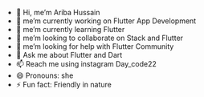 
- 👋 Hi, me’m  Ariba Hussain 
- 🔭 me’m currently working on Flutter App Development 
- 🌱 me’m currently learning  Flutter 
- 👯 me’m looking to collaborate on Stack and Flutter 
- 🤔 me’m looking for help with Flutter Community 
- 💬 Ask me about Flutter and Dart 
- 📫 Reach me using instagram Day_code22
- 😄 Pronouns: she 
- ⚡ Fun fact:  Friendly in nature 

